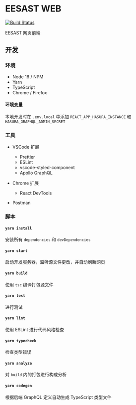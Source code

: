 # EESAST WEB

[![Build Status](https://travis-ci.com/eesast/web.svg?branch=master)](https://travis-ci.com/eesast/web)

EESAST 网页前端

## 开发

### 环境

- Node 16 / NPM
- Yarn
- TypeScript
- Chrome / Firefox

#### 环境变量

本地开发时在 `.env.local` 中添加 `REACT_APP_HASURA_INSTANCE` 和 `HASURA_GRAPHQL_ADMIN_SECRET`

### 工具

- VSCode 扩展

  - Prettier
  - ESLint
  - vscode-styled-component
  - Apollo GraphQL

- Chrome 扩展

  - React DevTools

- Postman

### 脚本

#### `yarn install`

安装所有 `dependencies` 和 `devDependencies`

#### `yarn start`

启动开发服务器，监听源文件更改，并自动刷新网页

#### `yarn build`

使用 `tsc` 编译打包源文件

#### `yarn test`

进行测试

#### `yarn lint`

使用 ESLint 进行代码风格检查

#### `yarn typecheck`

检查类型错误

#### `yarn analyze`

对 `build` 内的打包进行构成分析

#### `yarn codegen`

根据后端 GraphQL 定义自动生成 TypeScript 类型文件
